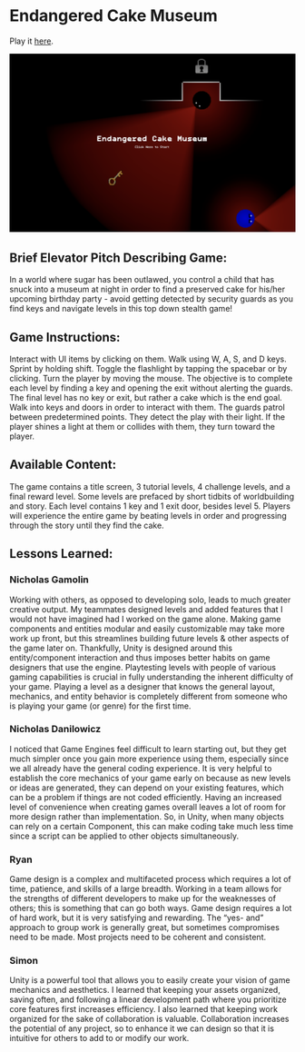 # Endangered Cake Museum
Play it [here](https://drakonnic.itch.io/endangered-cake-museum).

![Game Preview](https://github.com/Nickamolin/endangered-cake-museum/blob/main/EndangeredCakeMuseumTitleScreenSS.png "Game Start Preview")

## Brief Elevator Pitch Describing Game:
In a world where sugar has been outlawed, you control a child that has snuck into a museum at night in order to find a preserved cake for his/her upcoming birthday party - avoid getting detected by security guards as you find keys and navigate levels in this top down stealth game!

## Game Instructions:
Interact with UI items by clicking on them.
Walk using W, A, S, and D keys. Sprint by holding shift. Toggle the flashlight by tapping the spacebar or by clicking. Turn the player by moving the mouse.
The objective is to complete each level by finding a key and opening the exit without alerting the guards. The final level has no key or exit, but rather a cake which is the end goal. Walk into keys and doors in order to interact with them.
The guards patrol between predetermined points. They detect the play with their light. If the player shines a light at them or collides with them, they turn toward the player.

## Available Content:
The game contains a title screen, 3 tutorial levels, 4 challenge levels, and a final reward level.
Some levels are prefaced by short tidbits of worldbuilding and story.
Each level contains 1 key and 1 exit door, besides level 5. Players will experience the entire game by beating levels in order and progressing through the story until they find the cake.

## Lessons Learned:
### Nicholas Gamolin
Working with others, as opposed to developing solo, leads to much greater creative output. My teammates designed levels and added features that I would not have imagined had I worked on the game alone.
Making game components and entities modular and easily customizable may take more work up front, but this streamlines building future levels & other aspects of the game later on. Thankfully, Unity is designed around this entity/component interaction and thus imposes better habits on game designers that use the engine.
Playtesting levels with people of various gaming capabilities is crucial in fully understanding the inherent difficulty of your game. Playing a level as a designer that knows the general layout, mechanics, and entity behavior is completely different from someone who is playing your game (or genre) for the first time.

### Nicholas Danilowicz
I noticed that Game Engines feel difficult to learn starting out, but they get much simpler once you gain more experience using them, especially since we all already have the general coding experience.
It is very helpful to establish the core mechanics of your game early on because as new levels or ideas are generated, they can depend on your existing features, which can be a problem if things are not coded efficiently.
Having an increased level of convenience when creating games overall leaves a lot of room for more design rather than implementation. So, in Unity, when many objects can rely on a certain Component, this can make coding take much less time since a script can be applied to other objects simultaneously.

### Ryan
Game design is a complex and multifaceted process which requires a lot of time, patience, and skills of a large breadth.
Working in a team allows for the strengths of different developers to make up for the weaknesses of others; this is something that can go both ways.
Game design requires a lot of hard work, but it is very satisfying and rewarding.
The “yes- and” approach to group work is generally great, but sometimes compromises need to be made. Most projects need to be coherent and consistent.

### Simon
Unity is a powerful tool that allows you to easily create your vision of game mechanics and aesthetics. 
I learned that keeping your assets organized, saving often, and following a linear development path where you prioritize core features first increases efficiency.
I also learned that keeping work organized for the sake of collaboration is valuable. Collaboration increases the potential of any project, so to enhance it we can design so that it is intuitive for others to add to or modify our work. 
